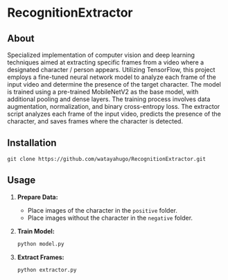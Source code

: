 # RecognitionExtractor
## About
Specialized implementation of computer vision and deep learning techniques aimed at extracting specific frames from a video where a designated character / person appears. Utilizing TensorFlow, this project employs a fine-tuned neural network model to analyze each frame of the input video and determine the presence of the target character. The model is trained using a pre-trained MobileNetV2 as the base model, with additional pooling and dense layers. The training process involves data augmentation, normalization, and binary cross-entropy loss. The extractor script analyzes each frame of the input video, predicts the presence of the character, and saves frames where the character is detected.


## Installation
```
git clone https://github.com/watayahugo/RecognitionExtractor.git
```

## Usage
1. **Prepare Data:**
   - Place images of the character in the `positive` folder.
   - Place images without the character in the `negative` folder.

2. **Train Model:**
   ```bash
   python model.py
   ```

3. **Extract Frames:**
   ```bash
   python extractor.py
   ```

